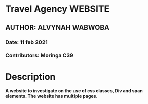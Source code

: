 # Travel Agency WEBSITE
## AUTHOR: ALVYNAH WABWOBA 
### Date: 11 feb 2021
### Contributors: Moringa C39
# Description
#### A website to investigate on the use of css classes, Div and span elements. The website has multiple pages.